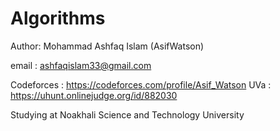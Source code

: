 # Algorithms

Author: Mohammad Ashfaq Islam (AsifWatson)

email : ashfaqislam33@gmail.com

Codeforces : https://codeforces.com/profile/Asif_Watson
UVa : https://uhunt.onlinejudge.org/id/882030

Studying at Noakhali Science and Technology University
